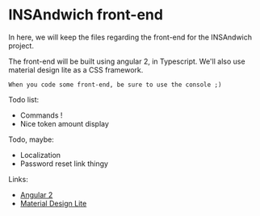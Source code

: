 # INSAndwich front-end
In here, we will keep the files regarding the front-end for the INSAndwich project.

The front-end will be built using angular 2, in Typescript. We'll also use material design lite as a CSS framework.

`When you code some front-end, be sure to use the console ;)`

Todo list:
  - Commands !
  - Nice token amount display

Todo, maybe:
  - Localization
  - Password reset link thingy

Links:
  - [Angular 2](https://angular.io)
  - [Material Design Lite](https://getmdl.io/)
